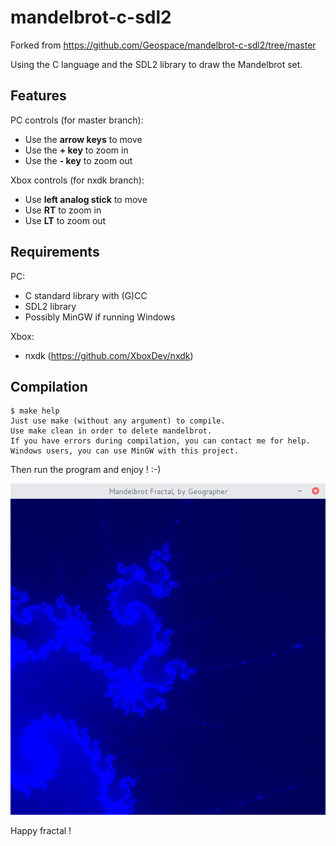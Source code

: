 # mandelbrot-c-sdl2

Forked from https://github.com/Geospace/mandelbrot-c-sdl2/tree/master

Using the C language and the SDL2 library to draw the Mandelbrot set.

## Features

PC controls (for master branch):

* Use the **arrow keys** to move
* Use the **+ key** to zoom in
* Use the **- key** to zoom out

Xbox controls (for nxdk branch):

* Use **left analog stick** to move
* Use **RT** to zoom in
* Use **LT** to zoom out


## Requirements

PC:
* C standard library with (G)CC
* SDL2 library
* Possibly MinGW if running Windows

Xbox:
* nxdk (https://github.com/XboxDev/nxdk)

## Compilation

```
$ make help
Just use make (without any argument) to compile.
Use make clean in order to delete mandelbrot.
If you have errors during compilation, you can contact me for help.
Windows users, you can use MinGW with this project.
```

Then run the program and enjoy ! :-)

![screenshot](screenshot.png "This is beautiful...")

Happy fractal !
